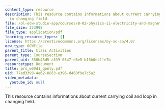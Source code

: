 ```yaml
---
content_type: resource
description: This resource contains informations about current carrying coil and loop
  in changing field.
file: /ol-ocw-studio-app/courses/8-02-physics-ii-electricity-and-magnetism-spring-2007/77ed33994e628863e396d460f9e7c5a2_prs_w09d1_qonly.pdf
file_size: 373998
file_type: application/pdf
learning_resource_types: []
license: https://creativecommons.org/licenses/by-nc-sa/4.0/
ocw_type: OCWFile
parent_title: Class Activities
parent_type: CourseSection
parent_uid: 588b48d5-a339-0347-e6e5-b16b0ec1fe7b
resourcetype: Document
title: prs_w09d1_qonly.pdf
uid: 77ed3399-4e62-8863-e396-d460f9e7c5a2
video_metadata:
  youtube_id: null
---
```

This resource contains informations about current carrying coil and loop in changing field.